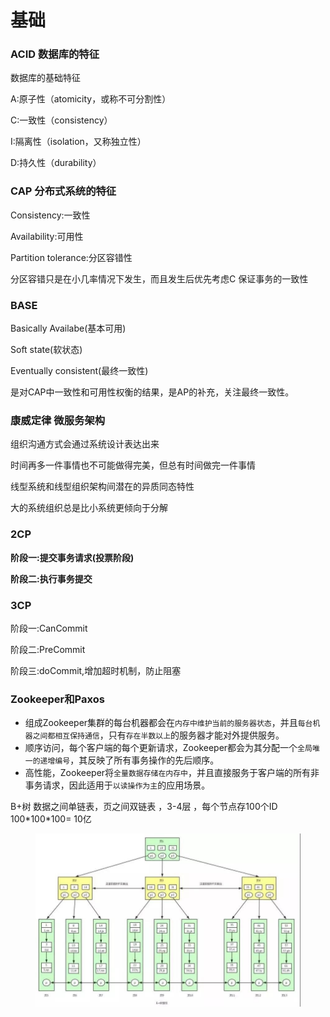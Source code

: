 # 基础

### ACID 数据库的特征

数据库的基础特征

A:原子性（atomicity，或称不可分割性）

C:一致性（consistency）

I:隔离性（isolation，又称独立性）

D:持久性（durability）

### CAP 分布式系统的特征

Consistency:一致性

Availability:可用性

Partition tolerance:分区容错性

分区容错只是在小几率情况下发生，而且发生后优先考虑C 保证事务的一致性

### BASE

Basically Availabe(基本可用)

Soft state(软状态)

Eventually consistent(最终一致性)

是对CAP中一致性和可用性权衡的结果，是AP的补充，关注最终一致性。

### 康威定律 微服务架构

组织沟通方式会通过系统设计表达出来

时间再多一件事情也不可能做得完美，但总有时间做完一件事情

线型系统和线型组织架构间潜在的异质同态特性

大的系统组织总是比小系统更倾向于分解

### 2CP

**阶段一:提交事务请求(投票阶段)**

**阶段二:执行事务提交**

### 3CP

阶段一:CanCommit

阶段二:PreCommit

阶段三:doCommit,增加超时机制，防止阻塞

### Zookeeper和Paxos

* 组成Zookeeper集群的每台机器都会在`内存中维护当前的服务器状态`，并且`每台机器之间都相互保持通信`，只有`存在半数以上`的服务器才能对外提供服务。
* 顺序访问，每个客户端的每个更新请求，Zookeeper都会为其分配一个`全局唯一的递增编号`，其反映了所有事务操作的先后顺序。
* 高性能，Zookeeper将`全量数据存储在内存中`，并且直接服务于客户端的所有非事务请求，因此适用于`以读操作为主`的应用场景。

B+树 数据之间单链表，页之间双链表 ，3-4层 ，每个节点存100个ID 100\*100\*100= 10亿

<figure><img src=".gitbook/assets/image.png" alt=""><figcaption></figcaption></figure>

